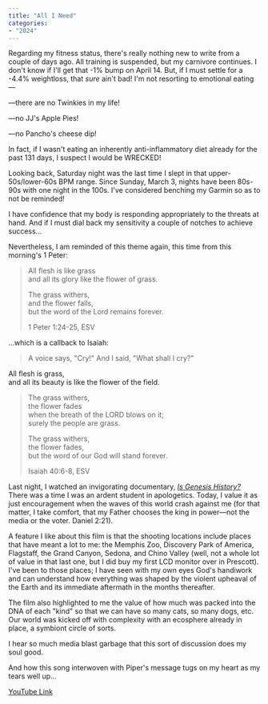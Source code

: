 ```yaml
---
title: "All I Need"
categories:
- "2024"
---
```


Regarding my fitness status, there's really nothing new to write from a couple of days ago.  All training is suspended, but my carnivore continues.  I don't know if I'll get that -1% bump on April 14.  But, if I must settle for a -4.4% weightloss, that *sure* ain't bad!  I'm not resorting to emotional eating—

—there are no Twinkies in my life!  

—no JJ's Apple Pies!  

—no Pancho's cheese dip!  

In fact, if I wasn't eating an inherently anti-inflammatory diet already for the past 131 days, I suspect I would be WRECKED!  

Looking back, Saturday night was the last time I slept in that upper-50s/lower-60s BPM range.  Since Sunday, March 3, nights have been 80s-90s with one night in the 100s.  I've considered benching my Garmin so as to not be reminded! 

I have confidence that my body is responding appropriately to the threats at hand.  And if I must dial back my sensitivity a couple of notches to achieve success...

Nevertheless, I am reminded of this theme again, this time from this morning's 1 Peter:

> All flesh is like grass  
and all its glory like the flower of grass.  
>  
> The grass withers,  
and the flower falls,  
but the word of the Lord remains forever.  
>
> 1 Peter 1:24-25, ESV

...which is a callback to Isaiah:

> A voice says, "Cry!"
And I said, "What shall I cry?"
> 
All flesh is grass,  
and all its beauty is like the flower of the field.  
>  
> The grass withers,  
  the flower fades  
when the breath of the LORD blows on it;  
surely the people are grass.    
>  
>The grass withers,   
  the flower fades,    
but the word of our God will stand forever.  
>  
> Isaiah 40:6-8, ESV

Last night, I watched an invigorating documentary, [*Is Genesis History?*](https://www.youtube.com/watch?v=UM82qxxskZE)  There was a time I was an ardent student in apologetics.  Today, I value it as just encouragement when the waves of this world crash against me (for that matter, I take comfort, that my Father chooses the king in power—not the media or the voter. Daniel 2:21).

A feature I like about this film is that the shooting locations include places that have meant a lot to me: the Memphis Zoo, Discovery Park of America, Flagstaff, the Grand Canyon, Sedona, and Chino Valley (well, not a whole lot of value in that last one, but I did buy my first LCD monitor over in Prescott).  I've been to those places; I have seen with my own eyes God's handiwork and can understand how everything was shaped by the violent upheaval of the Earth and its immediate aftermath in the months thereafter.  

The film also highlighted to me the value of how much was packed into the DNA of each "kind" so that we can have so many cats, so many dogs, etc.  Our world was kicked off with complexity with an ecosphere already in place, a symbiont circle of sorts.

I hear so much media blast garbage that this sort of discussion does my soul good.

And how this song interwoven with Piper's message tugs on my heart as my tears well up...

[YouTube Link](https://www.youtube.com/watch?v=qyUPz6_TciY)